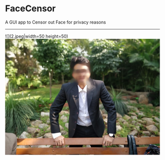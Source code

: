 # FaceCensor
A GUI app to Censor out Face for privacy reasons

-----------------------------------------------------------------
![](2.jpeg|width=50 height=50)
![](output/blurred.jpg)
